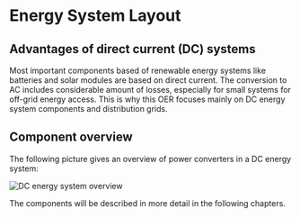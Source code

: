 # Energy System Layout

## Advantages of direct current (DC) systems

Most important components based of renewable energy systems like batteries and solar modules are based on direct current. The conversion to AC includes considerable amount of losses, especially for small systems for off-grid energy access. This is why this OER focuses mainly on DC energy system components and distribution grids.

## Component overview

The following picture gives an overview of power converters in a DC energy system:

![DC energy system overview](./images/dc_energy_system.png)

The components will be described in more detail in the following chapters.

